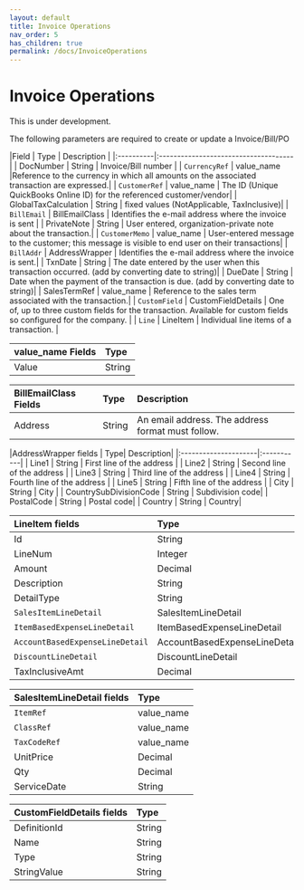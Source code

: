 ```yaml
---
layout: default
title: Invoice Operations
nav_order: 5
has_children: true
permalink: /docs/InvoiceOperations
---
```


# Invoice Operations

This is under development.

The following parameters are required to create or update a Invoice/Bill/PO

|Field  | Type                          | Description |
|:----------|:-------------------------------------|
| DocNumber | String | Invoice/Bill number  |
| `CurrencyRef` | value_name |Reference to the currency in which all amounts on the associated transaction are expressed.| 
| `CustomerRef` | value_name | The ID (Unique QuickBooks Online ID) for the referenced customer/vendor|
| GlobalTaxCalculation | String | fixed values (NotApplicable, TaxInclusive)|
| `BillEmail` | BillEmailClass | Identifies the e-mail address where the invoice is sent |
| PrivateNote | String | User entered, organization-private note about the transaction.|
| `CustomerMemo` | value_name | User-entered message to the customer; this message is visible to end user on their transactions|
| `BillAddr` | AddressWrapper | Identifies the e-mail address where the invoice is sent.|
| TxnDate | String | The date entered by the user when this transaction occurred. (add by converting date to string)|
| DueDate | String | Date when the payment of the transaction is due. (add by converting date to string)|
| SalesTermRef | value_name | Reference to the sales term associated with the transaction.|
| `CustomField` | CustomFieldDetails | One of, up to three custom fields for the transaction. Available for custom fields so configured for the company. |
| `Line` | LineItem | Individual line items of a transaction. |



|value_name Fields | Type|
|:----------------|:----|
| Value | String |


|BillEmailClass Fields | Type|Description|
|:----------------|:----|:------|
| Address | String |An email address. The address format must follow.|


|AddressWrapper fields | Type| Description|
|:---------------------|:-----------|
| Line1 | String | First line of the address |
| Line2 | String | Second line of the address |
| Line3 | String | Third line of the address |
| Line4 | String | Fourth line of the address |
| Line5 | String | Fifth line of the address |
| City  | String | City |
| CountrySubDivisionCode | String | Subdivision code|
| PostalCode | String | Postal code|
| Country | String | Country|



|LineItem fields | Type| 
|:---------------------|:-----------|
| Id | String |
| LineNum | Integer | 
| Amount | Decimal |
| Description | String |
| DetailType | String | 
| `SalesItemLineDetail` | SalesItemLineDetail |
| `ItemBasedExpenseLineDetail` | ItemBasedExpenseLineDetail |
| `AccountBasedExpenseLineDetail` | AccountBasedExpenseLineDetail |
| `DiscountLineDetail` | DiscountLineDetail |
| TaxInclusiveAmt | Decimal |


|SalesItemLineDetail fields | Type| 
|:---------------------|:-----------|
| `ItemRef` | value_name |
| `ClassRef` | value_name |
| `TaxCodeRef` | value_name |
| UnitPrice | Decimal | 
| Qty | Decimal | 
| ServiceDate | String | 



|CustomFieldDetails fields | Type| 
|:---------------------|:-----------|
| DefinitionId | String |
| Name | String |
| Type | String |
| StringValue | String |
	
